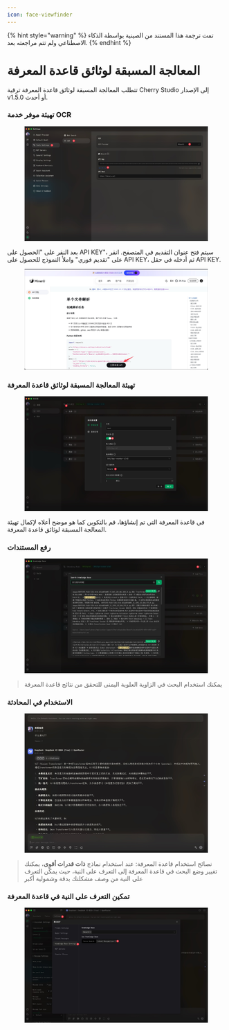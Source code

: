 ```yaml
---
icon: face-viewfinder
---
```


{% hint style="warning" %}
تمت ترجمة هذا المستند من الصينية بواسطة الذكاء الاصطناعي ولم تتم مراجعته بعد.
{% endhint %}

# المعالجة المسبقة لوثائق قاعدة المعرفة

تتطلب المعالجة المسبقة لوثائق قاعدة المعرفة ترقية Cherry Studio إلى الإصدار v1.5.0 أو أحدث.

### تهيئة موفر خدمة OCR

<figure><img src="../.gitbook/assets/CleanShot 2025-06-03 at 11.50.10@2x (1).jpg" alt=""><figcaption></figcaption></figure>

بعد النقر على "الحصول على API KEY"، سيتم فتح عنوان التقديم في المتصفح. انقر على "تقديم فوري" واملأ النموذج للحصول على API KEY، ثم أدخله في حقل API KEY.

<figure><img src="../.gitbook/assets/CleanShot 2025-06-03 at 11.51.55@2x.jpg" alt=""><figcaption></figcaption></figure>

### تهيئة المعالجة المسبقة لوثائق قاعدة المعرفة

<figure><img src="../.gitbook/assets/CleanShot 2025-06-03 at 20.01.03@2x.jpg" alt=""><figcaption></figcaption></figure>

في قاعدة المعرفة التي تم إنشاؤها، قم بالتكوين كما هو موضح أعلاه لإكمال تهيئة المعالجة المسبقة لوثائق قاعدة المعرفة.

### رفع المستندات

<figure><img src="../.gitbook/assets/CleanShot 2025-06-03 at 12.01.59@2x.jpg" alt=""><figcaption></figcaption></figure>

> يمكنك استخدام البحث في الزاوية العلوية اليمنى للتحقق من نتائج قاعدة المعرفة

### الاستخدام في المحادثة

<figure><img src="../.gitbook/assets/CleanShot 2025-06-03 at 14.11.00@2x.jpg" alt=""><figcaption></figcaption></figure>

> نصائح استخدام قاعدة المعرفة: عند استخدام نماذج **ذات قدرات أقوى**، يمكنك تغيير وضع البحث في قاعدة المعرفة إلى التعرف على النية، حيث يمكّن التعرف على النية من وصف مشكلتك بدقة وشمولية أكبر

### تمكين التعرف على النية في قاعدة المعرفة

<figure><img src="../.gitbook/assets/CleanShot 2025-06-03 at 14.12.47@2x.jpg" alt=""><figcaption></figcaption></figure>